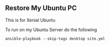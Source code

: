 Restore My Ubuntu PC
-------------

This is for Xenial Ubuntu

To run on my Ubuntu Server do the following

```
ansible-playbook --skip-tags desktop site.yml
```

